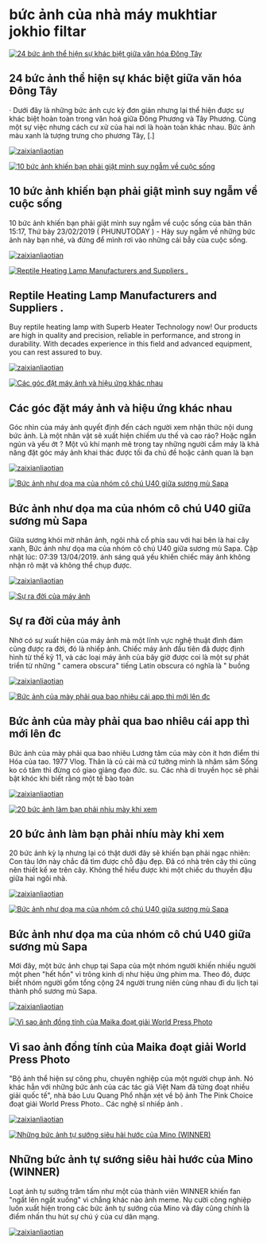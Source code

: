 # bức ảnh của nhà máy mukhtiar jokhio filtar
<a href="https://mnn.zoosnet.net/LR/Chatpre.aspx?id=MNN94995150&p=https://topgrinding.com/" target="_blank">![24 bức ảnh thể hiện sự khác biệt giữa văn hóa Đông Tây ](https://github.com/technlg/images/blob/main/12.jpg)</a>
## 24 bức ảnh thể hiện sự khác biệt giữa văn hóa Đông Tây 
· Dưới đây là những bức ảnh cực kỳ đơn giản nhưng lại thể hiện được sự khác biệt hoàn toàn trong văn hoá giữa Đông Phương và Tây Phương. Cùng một sự việc nhưng cách cư xử của hai nơi là hoàn toàn khác nhau. Bức ảnh màu xanh là tượng trưng cho phương Tây, [.]
<a href="https://mnn.zoosnet.net/LR/Chatpre.aspx?id=MNN94995150&p=https://topgrinding.com/" target="_blank"><img src="https://github.com/technlg/images/raw/main/chat11.jpg" alt="zaixianliaotian"/></a><a href="//whatsapp.shibangsoft.com/WhatsApp.php" ><img src="https://github.com/technlg/images/raw/main/chat11.png" alt=""></a>
<a href="https://mnn.zoosnet.net/LR/Chatpre.aspx?id=MNN94995150&p=https://topgrinding.com/" target="_blank">![10 bức ảnh khiến bạn phải giật mình suy ngẫm về cuộc sống ](https://github.com/technlg/images/blob/main/39.jpg)</a>
## 10 bức ảnh khiến bạn phải giật mình suy ngẫm về cuộc sống 
10 bức ảnh khiến bạn phải giật mình suy ngẫm về cuộc sống của bản thân 15:17, Thứ bảy 23/02/2019 ( PHUNUTODAY ) - Hãy suy ngẫm về những bức ảnh này bạn nhé, và đừng để mình rơi vào những cái bẫy của cuộc sống.
<a href="https://mnn.zoosnet.net/LR/Chatpre.aspx?id=MNN94995150&p=https://topgrinding.com/" target="_blank"><img src="https://github.com/technlg/images/raw/main/chat11.jpg" alt="zaixianliaotian"/></a><a href="//whatsapp.shibangsoft.com/WhatsApp.php" ><img src="https://github.com/technlg/images/raw/main/chat11.png" alt=""></a>
<a href="https://mnn.zoosnet.net/LR/Chatpre.aspx?id=MNN94995150&p=https://topgrinding.com/" target="_blank">![Reptile Heating Lamp Manufacturers and Suppliers .](https://github.com/technlg/images/blob/main/21.jpg)</a>
## Reptile Heating Lamp Manufacturers and Suppliers .
Buy reptile heating lamp with Superb Heater Technology now! Our products are high in quality and precision, reliable in performance, and strong in durability. With decades experience in this field and advanced equipment, you can rest assured to buy.
<a href="https://mnn.zoosnet.net/LR/Chatpre.aspx?id=MNN94995150&p=https://topgrinding.com/" target="_blank"><img src="https://github.com/technlg/images/raw/main/chat11.jpg" alt="zaixianliaotian"/></a><a href="//whatsapp.shibangsoft.com/WhatsApp.php" ><img src="https://github.com/technlg/images/raw/main/chat11.png" alt=""></a>
<a href="https://mnn.zoosnet.net/LR/Chatpre.aspx?id=MNN94995150&p=https://topgrinding.com/" target="_blank">![Các góc đặt máy ảnh và hiệu ứng khác nhau](https://github.com/technlg/images/blob/main/10.jpg)</a>
## Các góc đặt máy ảnh và hiệu ứng khác nhau
Góc nhìn của máy ảnh quyết định đến cách người xem nhận thức nội dung bức ảnh. Là một nhân vật sẽ xuất hiện chiếm ưu thế và cao ráo? Hoặc ngắn ngủn và yếu ớt ? Một vũ khí mạnh mẽ trong tay những người cầm máy là khả năng đặt góc máy ảnh khai thác được tối đa chủ đề hoặc cảnh quan là bạn 
<a href="https://mnn.zoosnet.net/LR/Chatpre.aspx?id=MNN94995150&p=https://topgrinding.com/" target="_blank"><img src="https://github.com/technlg/images/raw/main/chat11.jpg" alt="zaixianliaotian"/></a><a href="//whatsapp.shibangsoft.com/WhatsApp.php" ><img src="https://github.com/technlg/images/raw/main/chat11.png" alt=""></a>
<a href="https://mnn.zoosnet.net/LR/Chatpre.aspx?id=MNN94995150&p=https://topgrinding.com/" target="_blank">![Bức ảnh như dọa ma của nhóm cô chú U40 giữa sương mù Sapa](https://github.com/technlg/images/blob/main/8.jpg)</a>
## Bức ảnh như dọa ma của nhóm cô chú U40 giữa sương mù Sapa
Giữa sương khói mờ nhân ảnh, ngôi nhà cổ phía sau với hai bên là hai cây xanh,  Bức ảnh như dọa ma của nhóm cô chú U40 giữa sương mù Sapa. Cập nhật lúc: 07:39 13/04/2019.  ánh sáng quá yếu khiến chiếc máy ảnh không nhận rõ mặt và không thể chụp được.
<a href="https://mnn.zoosnet.net/LR/Chatpre.aspx?id=MNN94995150&p=https://topgrinding.com/" target="_blank"><img src="https://github.com/technlg/images/raw/main/chat11.jpg" alt="zaixianliaotian"/></a><a href="//whatsapp.shibangsoft.com/WhatsApp.php" ><img src="https://github.com/technlg/images/raw/main/chat11.png" alt=""></a>
<a href="https://mnn.zoosnet.net/LR/Chatpre.aspx?id=MNN94995150&p=https://topgrinding.com/" target="_blank">![Sự ra đời của máy ảnh](https://github.com/technlg/images/blob/main/42.jpg)</a>
## Sự ra đời của máy ảnh
Nhờ có sự xuất hiện của máy ảnh mà một lĩnh vực nghệ thuật đình đám cũng được ra đời, đó là nhiếp ảnh. Chiếc máy ảnh đầu tiên đã được định hình từ thế kỷ 11, và các loại máy ảnh của bây giờ được coi là một sự phát triển từ những " camera obscura" tiếng Latin obscura có nghĩa là " buồng 
<a href="https://mnn.zoosnet.net/LR/Chatpre.aspx?id=MNN94995150&p=https://topgrinding.com/" target="_blank"><img src="https://github.com/technlg/images/raw/main/chat11.jpg" alt="zaixianliaotian"/></a><a href="//whatsapp.shibangsoft.com/WhatsApp.php" ><img src="https://github.com/technlg/images/raw/main/chat11.png" alt=""></a>
<a href="https://mnn.zoosnet.net/LR/Chatpre.aspx?id=MNN94995150&p=https://topgrinding.com/" target="_blank">![Bức ảnh của mày phải qua bao nhiêu cái app thì mới lên đc ](https://github.com/technlg/images/blob/main/3.jpg)</a>
## Bức ảnh của mày phải qua bao nhiêu cái app thì mới lên đc 
Bức ảnh của mày phải qua bao nhiêu  Lương tâm của mày còn ít hơn điểm thi Hóa của tao. 1977 Vlog. Thân là củ cải mà cứ tưởng mình là nhâm sâm Sống ko có tâm thì đừng có giao giảng đạo đức. su. Các nhà di truyền học sẽ phải bật khóc khi biết rằng một tế bào toàn 
<a href="https://mnn.zoosnet.net/LR/Chatpre.aspx?id=MNN94995150&p=https://topgrinding.com/" target="_blank"><img src="https://github.com/technlg/images/raw/main/chat11.jpg" alt="zaixianliaotian"/></a><a href="//whatsapp.shibangsoft.com/WhatsApp.php" ><img src="https://github.com/technlg/images/raw/main/chat11.png" alt=""></a>
<a href="https://mnn.zoosnet.net/LR/Chatpre.aspx?id=MNN94995150&p=https://topgrinding.com/" target="_blank">![20 bức ảnh làm bạn phải nhíu mày khi xem](https://github.com/technlg/images/blob/main/48.jpg)</a>
## 20 bức ảnh làm bạn phải nhíu mày khi xem
20 bức ảnh kỳ lạ nhưng lại có thật dưới đây sẽ khiến bạn phải ngạc nhiên: Con tàu lớn này chắc đã tìm được chỗ đậu đẹp. Đã có nhà trên cây thì cũng nên thiết kế xe trên cây. Không thể hiểu được khi một chiếc du thuyền đậu giữa hai ngôi nhà.
<a href="https://mnn.zoosnet.net/LR/Chatpre.aspx?id=MNN94995150&p=https://topgrinding.com/" target="_blank"><img src="https://github.com/technlg/images/raw/main/chat11.jpg" alt="zaixianliaotian"/></a><a href="//whatsapp.shibangsoft.com/WhatsApp.php" ><img src="https://github.com/technlg/images/raw/main/chat11.png" alt=""></a>
<a href="https://mnn.zoosnet.net/LR/Chatpre.aspx?id=MNN94995150&p=https://topgrinding.com/" target="_blank">![Bức ảnh như dọa ma của nhóm cô chú U40 giữa sương mù Sapa ](https://github.com/technlg/images/blob/main/47.jpg)</a>
## Bức ảnh như dọa ma của nhóm cô chú U40 giữa sương mù Sapa 
Mới đây, một bức ảnh chụp tại Sapa của một nhóm người khiến nhiều người một phen "hết hồn" vì trông kinh dị như hiệu ứng phim ma. Theo đó, được biết nhóm người gồm tổng cộng 24 người trung niên cùng nhau đi du lịch tại thành phố sương mù Sapa.
<a href="https://mnn.zoosnet.net/LR/Chatpre.aspx?id=MNN94995150&p=https://topgrinding.com/" target="_blank"><img src="https://github.com/technlg/images/raw/main/chat11.jpg" alt="zaixianliaotian"/></a><a href="//whatsapp.shibangsoft.com/WhatsApp.php" ><img src="https://github.com/technlg/images/raw/main/chat11.png" alt=""></a>
<a href="https://mnn.zoosnet.net/LR/Chatpre.aspx?id=MNN94995150&p=https://topgrinding.com/" target="_blank">![Vì sao ảnh đồng tính của Maika đoạt giải World Press Photo ](https://github.com/technlg/images/blob/main/65.jpg)</a>
## Vì sao ảnh đồng tính của Maika đoạt giải World Press Photo 
"Bộ ảnh thể hiện sự công phu, chuyên nghiệp của một người chụp ảnh. Nó khác hẳn với những bức ảnh của các tác giả Việt Nam đã từng đoạt nhiều giải quốc tế", nhà báo Lưu Quang Phổ nhận xét về bộ ảnh The Pink Choice đoạt giải World Press Photo.. Các nghệ sĩ nhiếp ảnh .
<a href="https://mnn.zoosnet.net/LR/Chatpre.aspx?id=MNN94995150&p=https://topgrinding.com/" target="_blank"><img src="https://github.com/technlg/images/raw/main/chat11.jpg" alt="zaixianliaotian"/></a><a href="//whatsapp.shibangsoft.com/WhatsApp.php" ><img src="https://github.com/technlg/images/raw/main/chat11.png" alt=""></a>
<a href="https://mnn.zoosnet.net/LR/Chatpre.aspx?id=MNN94995150&p=https://topgrinding.com/" target="_blank">![Những bức ảnh tự sướng siêu hài hước của Mino (WINNER)](https://github.com/technlg/images/blob/main/60.jpg)</a>
## Những bức ảnh tự sướng siêu hài hước của Mino (WINNER)
Loạt ảnh tự sướng trăm tấm như một của thành viên WINNER khiến fan "ngất lên ngất xuống" vì chẳng khác nào ảnh meme. Nụ cười công nghiệp luôn xuất hiện trong các bức ảnh tự sướng của Mino và đây cũng chính là điểm nhấn thu hút sự chú ý của cư dân mạng.
<a href="https://mnn.zoosnet.net/LR/Chatpre.aspx?id=MNN94995150&p=https://topgrinding.com/" target="_blank"><img src="https://github.com/technlg/images/raw/main/chat11.jpg" alt="zaixianliaotian"/></a><a href="//whatsapp.shibangsoft.com/WhatsApp.php" ><img src="https://github.com/technlg/images/raw/main/chat11.png" alt=""></a>
